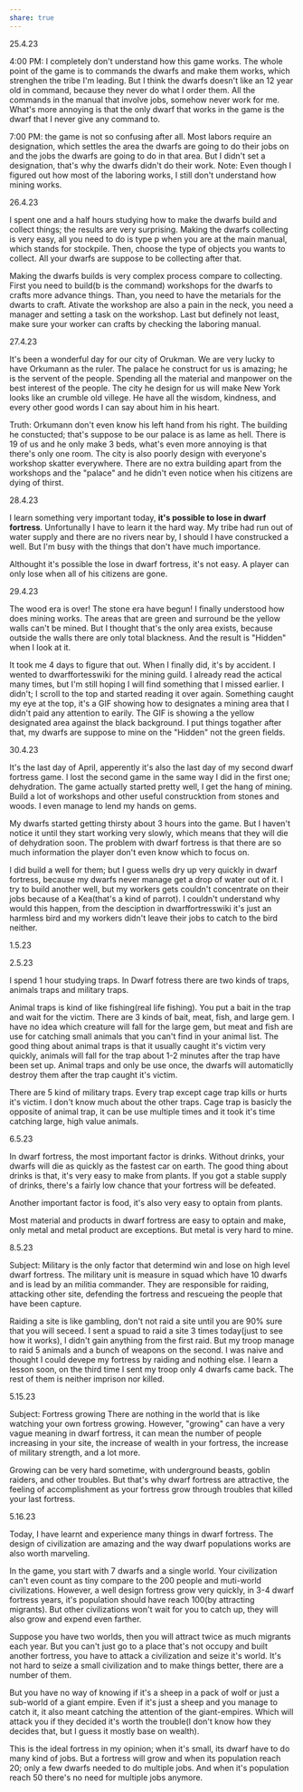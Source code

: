 ```yaml
---
share: true
---
```


25.4.23

4:00 PM:  I completely don't understand how this game works.
The whole point of the game is to commands the dwarfs and make them works, which strenghen the tribe I'm leading.  But I think the dwarfs doesn't like an 12 year old in command, because they never do what I order them. All the commands in the manual that involve jobs, somehow never work for me. What's more annoying is that the only dwarf that works in the game is the dwarf that I never give any command to.

7:00 PM: the game is not so confusing after all.
Most labors require an designation, which settles the area the dwarfs are going to do their jobs on and the jobs the dwarfs are going to do in that area. But I didn't set a designation, that's why the dwarfs didn't do their work.
Note: Even though I figured out how most of the laboring works, I still don't understand how mining works.

26.4.23

I spent one and a half hours studying how to make the dwarfs build and collect things; the results are very surprising. Making the dwarfs collecting is very easy, all you need to do is type p when you are at the main manual, which stands for stockpile. Then, choose the type of objects you wants to collect. All your dwarfs are suppose to be collecting after that.

Making the dwarfs builds is very complex process compare to collecting. First you need to build(b is the command) workshops for the dwarfs to crafts more advance things. Than, you need to have the metarials for the dwarts to craft. Ativate the workshop are also a pain in the neck, you need a manager and setting a task on the workshop. Last but definely not least, make sure your worker can crafts by checking the laboring manual.

27.4.23

It's been a wonderful day for our city of Orukman. We are very lucky to have Orkumann as the ruler. The palace he construct for us is amazing; he is the servent of the people. Spending all the material and manpower on the best interest of the people. The city he design for us will make New York looks like an crumble old villege. He have all the wisdom, kindness, and every other good words I can say about him in his heart.

Truth: Orkumann don't even know his left hand from his right. The building he constucted; that's suppose to be our palace is as lame as hell. There is 19 of us and he only make 3 beds, what's even more annoying is that there's only one room. The city is also poorly design with everyone's workshop skatter everywhere. There are no extra building apart from the workshops and the "palace" and he didn't even notice when his citizens are dying of thirst.

28.4.23

I learn something very important today, **it's possible to lose in dwarf fortress**. Unfortunally I have to learn it the hard way. My tribe had run out of water supply and there are no rivers near by, I should I have construcked a well. But I'm busy with the things that don't have much importance. 

Althought it's possible the lose in dwarf fortress, it's not easy. A player can only lose when all of his citizens are gone.

29.4.23

The wood era is over! The stone era have begun! I finally understood how does mining works. The areas that are green and surround be the yellow walls can't be mined. But I thought that's the only area exists, because outside the walls there are only total blackness. And the result is "Hidden" when I look at it. 

It took me 4 days to figure that out. When I finally did, it's by accident. I wented to dwarffortesswiki for the mining guild. I already read the actical many times, but I'm still hoping I will find something that I missed earlier. I didn't; I scroll to the top and started reading it over again. Something caught my eye at the top, it's a GIF showing how to designates a mining area that I didn't paid any attention to earily. The GIF is showing a the yellow designated area against the black background. I put things togather after that, my dwarfs are suppose to mine on the "Hidden" not the green fields.

30.4.23

It's the last day of April, apperently it's also the last day of my second dwarf fortress game. I lost the second game in the same way I did in the first one; dehydration. The game actually started pretty well, I get the hang of mining. Build a lot of workshops and other useful construcktion from stones and woods. I even manage to lend my hands on gems.


My dwarfs started getting thirsty about 3 hours into the game. But I haven't notice it until they start working very slowly, which means that they will die of dehydration soon. The problem with dwarf fortress is that there are so much information the player don't even know which to focus on. 

I did build a well for them; but I guess wells dry up very quickly in dwarf fortress, because my dwarfs never manage get a drop of water out of it. I try to build another well, but my workers gets couldn't concentrate on their jobs because of a Kea(that's a kind of parrot). I couldn't understand why would this happen, from the desciption in dwarffortresswiki it's just an harmless bird and my workers didn't leave their jobs to catch to the bird neither.

1.5.23


2.5.23

I spend 1 hour studying traps. In Dwarf fotress there are two kinds of traps, animals traps and military traps. 

Animal traps is kind of like fishing(real life fishing). You put a bait in the trap and wait for the victim. There are 3 kinds of bait, meat, fish, and large gem. I have no idea which creature will fall for the large gem, but meat and fish are use for catching small animals that you can't find in your animal list. The good thing about animal traps is that it usually caught it's victim very quickly, animals will fall for the trap about 1-2 minutes after the trap have been set up. Animal traps and only be use once, the dwarfs will automaticlly destroy them after the trap caught it's victim.

There are 5 kind of military traps. Every trap except cage trap kills or hurts it's victim. I don't know much about the other traps. Cage trap is basicly the opposite of animal trap, it can be use multiple times and it took it's time catching large, high value animals.

6.5.23

In dwarf fortress, the most important factor is drinks. Without drinks, your dwarfs will die as quickly as the fastest car on earth. The good thing about drinks is that, it's very easy to make from plants. If you got a stable supply of drinks, there's a fairly low chance that your fortress will be defeated.

Another important factor is food, it's also very easy to optain from plants.

Most material and products in dwarf fortress are easy to optain and make, only metal and metal product are exceptions. But metal is very hard to mine.

8.5.23 

Subject:
Military is the only factor that determind win and lose on high level dwarf fortress. The military unit is measure in squad which have 10 dwarfs and is lead by an militia commander. They are responsible for raiding, attacking other site, defending the fortress and rescueing the people that have been capture.  

Raiding a site is like gambling, don't not raid a site until you are 90% sure that you will seceed. I sent a spuad to raid a site 3 times today(just to see how it works), I didn't gain anything from the first raid. But my troop manage to raid 5 animals and a bunch of weapons on the second. I was naive and thought I could devepe my fortress by raiding and nothing else. I learn a lesson soon, on the third time I sent my troop only 4 dwarfs came back. The rest of them is neither imprison nor killed.

5.15.23

Subject: Fortress growing
There are nothing in the world that is like watching your own fortress growing. However, "growing" can have a very vague meaning in dwarf fortress, it can mean the number of people increasing in your site, the increase of wealth in your fortress, the increase of military strength, and a lot more. 

Growing can be very hard sometime, with underground beasts, goblin raiders, and other troubles. But that's why dwarf fortress are attractive, the feeling of accomplishment as your fortress grow through troubles that killed your last fortress.

5.16.23

Today, I have learnt and experience many things in dwarf fortress. The design of civilization are amazing and the way dwarf populations works are also worth marveling.

In the game, you start with 7 dwarfs and a single world. Your civilization can't even count as tiny compare to the 200 people and muti-world civilizations. However, a well design fortress grow very quickly, in 3-4 dwarf fortress years, it's population should have reach 100(by attracting migrants). But other civilizations won't wait for you to catch up, they will also grow and expend even farther. 

Suppose you have two worlds, then you will attract twice as much migrants each year. But you can't just go to a place that's not occupy and built another fortress, you have to attack a civilization and seize it's world. It's not hard to seize a small civilization and to make things better, there are a number of them. 

But you have no way of knowing if it's a sheep in a pack of wolf or just a sub-world of a giant empire. Even if it's just a sheep and you manage to catch it, it also meant catching the attention of the giant-empires. Which will attack you if they decided it's worth the trouble(I don't know how they decides that, but I guess it mostly base on wealth). 

This is the ideal fortress in my opinion; when it's small, its dwarf have to do many kind of jobs. But a fortress will grow and when its population reach 20; only a few dwarfs needed to do multiple jobs. And when it's population reach 50 there's no need for multiple jobs anymore.
